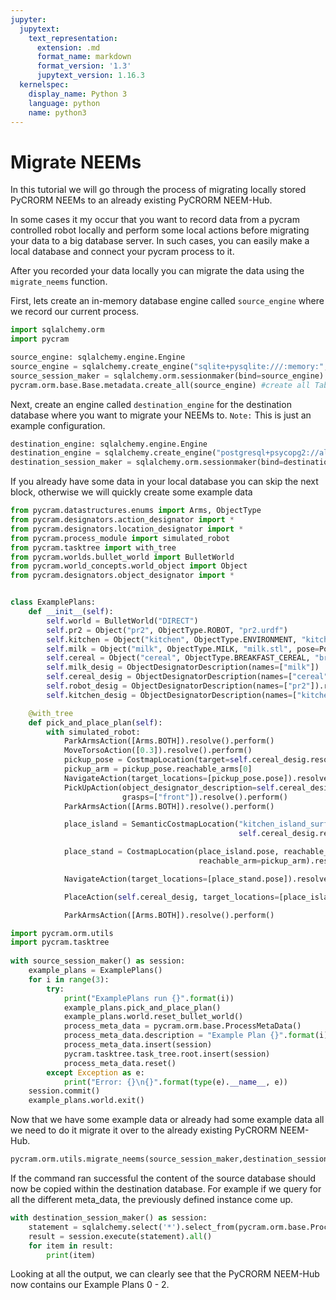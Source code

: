 ```yaml
---
jupyter:
  jupytext:
    text_representation:
      extension: .md
      format_name: markdown
      format_version: '1.3'
      jupytext_version: 1.16.3
  kernelspec:
    display_name: Python 3
    language: python
    name: python3
---
```


# Migrate NEEMs

In this tutorial we will go through the process of migrating locally stored PyCRORM NEEMs to an already existing 
PyCRORM NEEM-Hub.

In some cases it my occur that you want to record data from a pycram controlled robot locally and perform some local 
actions before migrating your data to a big database server. In such cases, you can easily make a local database and
connect your pycram process to it. 

After you recorded your data locally you can migrate the data using the `migrate_neems` function.

First, lets create an in-memory database engine called `source_engine` where we record our current process.

```python
import sqlalchemy.orm
import pycram

source_engine: sqlalchemy.engine.Engine
source_engine = sqlalchemy.create_engine("sqlite+pysqlite:///:memory:", echo=False)
source_session_maker = sqlalchemy.orm.sessionmaker(bind=source_engine)
pycram.orm.base.Base.metadata.create_all(source_engine) #create all Tables
```

Next, create an engine called `destination_engine` for the destination database where you want to migrate your NEEMs to.
`Note:` This is just an example configuration.

```python
destination_engine: sqlalchemy.engine.Engine
destination_engine = sqlalchemy.create_engine("postgresql+psycopg2://alice:alice123@localhost:5433/pycram", echo=False) # example values
destination_session_maker = sqlalchemy.orm.sessionmaker(bind=destination_engine)
```

If you already have some data in your local database you can skip the next block, otherwise we will quickly create 
some example data

```python
from pycram.datastructures.enums import Arms, ObjectType
from pycram.designators.action_designator import *
from pycram.designators.location_designator import *
from pycram.process_module import simulated_robot
from pycram.tasktree import with_tree
from pycram.worlds.bullet_world import BulletWorld
from pycram.world_concepts.world_object import Object
from pycram.designators.object_designator import *


class ExamplePlans:
    def __init__(self):
        self.world = BulletWorld("DIRECT")
        self.pr2 = Object("pr2", ObjectType.ROBOT, "pr2.urdf")
        self.kitchen = Object("kitchen", ObjectType.ENVIRONMENT, "kitchen.urdf")
        self.milk = Object("milk", ObjectType.MILK, "milk.stl", pose=Pose([1.3, 1, 0.9]))
        self.cereal = Object("cereal", ObjectType.BREAKFAST_CEREAL, "breakfast_cereal.stl", pose=Pose([1.3, 0.7, 0.95]))
        self.milk_desig = ObjectDesignatorDescription(names=["milk"])
        self.cereal_desig = ObjectDesignatorDescription(names=["cereal"])
        self.robot_desig = ObjectDesignatorDescription(names=["pr2"]).resolve()
        self.kitchen_desig = ObjectDesignatorDescription(names=["kitchen"])

    @with_tree
    def pick_and_place_plan(self):
        with simulated_robot:
            ParkArmsAction([Arms.BOTH]).resolve().perform()
            MoveTorsoAction([0.3]).resolve().perform()
            pickup_pose = CostmapLocation(target=self.cereal_desig.resolve(), reachable_for=self.robot_desig).resolve()
            pickup_arm = pickup_pose.reachable_arms[0]
            NavigateAction(target_locations=[pickup_pose.pose]).resolve().perform()
            PickUpAction(object_designator_description=self.cereal_desig, arms=[pickup_arm],
                         grasps=["front"]).resolve().perform()
            ParkArmsAction([Arms.BOTH]).resolve().perform()

            place_island = SemanticCostmapLocation("kitchen_island_surface", self.kitchen_desig.resolve(),
                                                   self.cereal_desig.resolve()).resolve()

            place_stand = CostmapLocation(place_island.pose, reachable_for=self.robot_desig,
                                          reachable_arm=pickup_arm).resolve()

            NavigateAction(target_locations=[place_stand.pose]).resolve().perform()

            PlaceAction(self.cereal_desig, target_locations=[place_island.pose], arms=[pickup_arm]).resolve().perform()

            ParkArmsAction([Arms.BOTH]).resolve().perform()

```

```python
import pycram.orm.utils           
import pycram.tasktree
            
with source_session_maker() as session:
    example_plans = ExamplePlans()
    for i in range(3):
        try:
            print("ExamplePlans run {}".format(i))
            example_plans.pick_and_place_plan()
            example_plans.world.reset_bullet_world()
            process_meta_data = pycram.orm.base.ProcessMetaData()
            process_meta_data.description = "Example Plan {}".format(i)
            process_meta_data.insert(session)
            pycram.tasktree.task_tree.root.insert(session)
            process_meta_data.reset()
        except Exception as e:
            print("Error: {}\n{}".format(type(e).__name__, e))
    session.commit()
    example_plans.world.exit()
```

Now that we have some example data or already had some example data all we need to do it migrate it over to
the already existing PyCRORM NEEM-Hub.

```python
pycram.orm.utils.migrate_neems(source_session_maker,destination_session_maker)
```

If the command ran successful the content of the source database should now be copied within the destination database. For example if we query for all the different meta_data, the previously defined instance come up.

```python
with destination_session_maker() as session:
    statement = sqlalchemy.select('*').select_from(pycram.orm.base.ProcessMetaData)
    result = session.execute(statement).all()
    for item in result:
        print(item)
```

Looking at all the output, we can clearly see that the PyCRORM NEEM-Hub now contains our Example Plans 0 - 2. 
